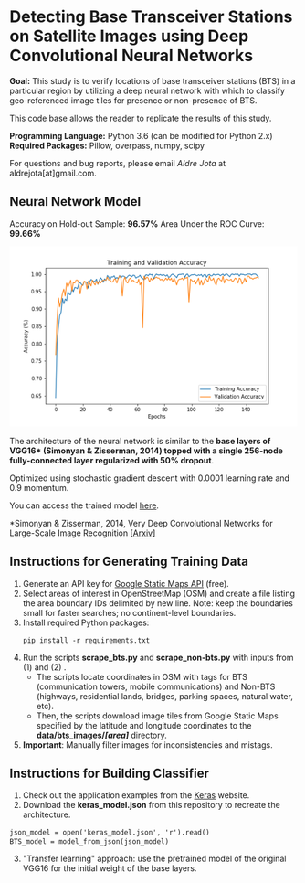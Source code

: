 # Detecting Base Transceiver Stations on Satellite Images using Deep Convolutional Neural Networks

**Goal:** This study is to verify locations of base transceiver stations (BTS) in a particular region by utilizing a deep neural network with which to classify geo-referenced image tiles for presence or non-presence of BTS.

This code base allows the reader to replicate the results of this study.

**Programming Language:** Python 3.6 (can be modified for Python 2.x)
**Required Packages:** Pillow, overpass, numpy, scipy

For questions and bug reports, please email *Aldre Jota* at aldrejota[at]gmail.com.

## Neural Network Model

Accuracy on Hold-out Sample: **96.57%**
Area Under the ROC Curve: **99.66%**

![Training and Validation Accuracy Plot](https://github.com/aldrejota/base-station-classifier/blob/master/notebooks/figures/accuracy.png)

The architecture of the neural network is similar to the **base layers of VGG16\* (Simonyan & Zisserman, 2014) topped with a single 256-node fully-connected layer regularized with 50% dropout**.

Optimized using stochastic gradient descent with 0.0001 learning rate and 0.9 momentum.

You can access the trained model [here](https://drive.google.com/open?id=0B_HWTa5-BxkEY2ZmenM3czlWa28).

\*Simonyan & Zisserman, 2014, Very Deep Convolutional Networks for Large-Scale Image Recognition [[Arxiv]](https://arxiv.org/abs/1409.1556)

## Instructions for Generating Training Data

1. Generate an API key for [Google Static Maps API](https://developers.google.com/maps/documentation/static-maps/) (free). 
2. Select areas of interest in OpenStreetMap (OSM) and create a file listing the area boundary IDs delimited by new line. Note: keep the boundaries small for faster searches; no continent-level boundaries.
3. Install required Python packages:
	```
	pip install -r requirements.txt
	```
4. Run the scripts **scrape_bts.py** and **scrape_non-bts.py** with inputs from (1) and (2) .
	* The scripts locate coordinates in OSM with tags for BTS (communication towers, mobile communications) and Non-BTS (highways, residential lands, bridges, parking spaces, natural water, etc). 
	* Then, the scripts download image tiles from Google Static Maps specified by the latitude and longitude coordinates to the **data/bts_images/*[area]*** directory.
4. **Important**: Manually filter images for inconsistencies and mistags.

## Instructions for Building Classifier

1. Check out the application examples from the [Keras](https://keras.io/applications/) website.
2. Download the **keras_model.json** from this repository to recreate the architecture.
```
json_model = open('keras_model.json', 'r').read()
BTS_model = model_from_json(json_model)
```
3. "Transfer learning" approach: use the pretrained model of the original VGG16 for the initial weight of the base layers.
